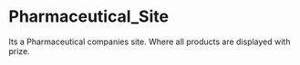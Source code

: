 # Pharmaceutical_Site
Its a Pharmaceutical companies site. Where all products are displayed with prize. 
